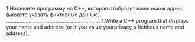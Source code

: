 1.Напишите программу на С++, которая отобразит ваше имя и адрес
(можете указать фиктивные данные).
...............................................................
1.Write a C++ program that displays your name and address 
(or if you value yourprivacy,a fictitious name and address).